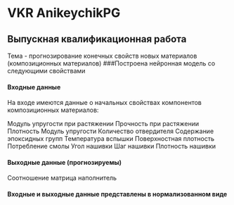 # VKR AnikeychikPG



##  Выпускная квалификационная работа

Тема - прогнозирование конечных свойств новых материалов (композиционных материалов)
###Построена нейронная модель со следующими свойствами
#### Входные данные
На входе имеются данные о начальных свойствах компонентов композиционных материалов:

Модуль упругости при растяжении
Прочность при растяжении 
Плотность
Модуль упругости 
Количество отвердителя 
Содержание эпоксидных групп 
Температура вспышки 
Поверхностная плотность 
Потребление смолы 
Угол нашивки
Шаг нашивки 
Плотность нашивки 

#### Выходные данные (прогнозируемы)
Соотношение матрица наполнитель

#### Входные и выходные данные представлены в нормализованном виде